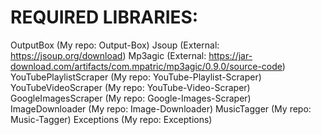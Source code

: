 # REQUIRED LIBRARIES:
OutputBox (My repo: Output-Box)
Jsoup (External: https://jsoup.org/download)
Mp3agic (External: https://jar-download.com/artifacts/com.mpatric/mp3agic/0.9.0/source-code)
YouTubePlaylistScraper (My repo: YouTube-Playlist-Scraper)
YouTubeVideoScraper (My repo: YouTube-Video-Scraper)
GoogleImagesScraper (My repo: Google-Images-Scraper)
ImageDownloader (My repo: Image-Downloader)
MusicTagger (My repo: Music-Tagger)
Exceptions (My repo: Exceptions)
